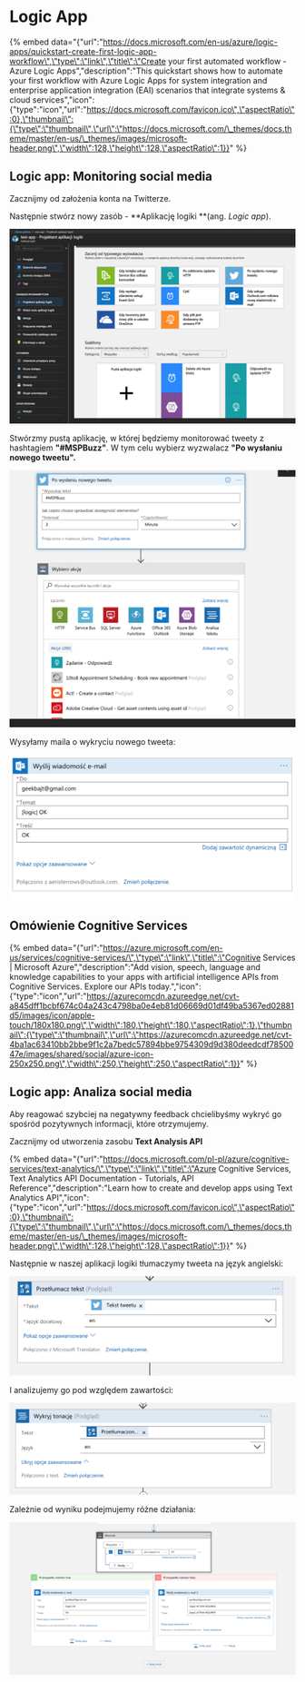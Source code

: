 # Logic App

{% embed data="{\"url\":\"https://docs.microsoft.com/en-us/azure/logic-apps/quickstart-create-first-logic-app-workflow\",\"type\":\"link\",\"title\":\"Create your first automated workflow - Azure Logic Apps\",\"description\":\"This quickstart shows how to automate your first workflow with Azure Logic Apps for system integration and enterprise application integration \(EAI\) scenarios that integrate systems & cloud services\",\"icon\":{\"type\":\"icon\",\"url\":\"https://docs.microsoft.com/favicon.ico\",\"aspectRatio\":0},\"thumbnail\":{\"type\":\"thumbnail\",\"url\":\"https://docs.microsoft.com/\_themes/docs.theme/master/en-us/\_themes/images/microsoft-header.png\",\"width\":128,\"height\":128,\"aspectRatio\":1}}" %}

## Logic app: Monitoring social media

Zacznijmy od założenia konta na Twitterze.

 Następnie stwórz nowy zasób - **Aplikację logiki **\(ang. _Logic app_\).

![](.gitbook/assets/image%20%289%29.png)

Stwórzmy pustą aplikację, w której będziemy monitorować tweety z hashtagiem **"\#MSPBuzz"**. W tym celu wybierz wyzwalacz **"Po wysłaniu nowego tweetu".**

![](.gitbook/assets/image%20%2813%29.png)

Wysyłamy maila o wykryciu nowego tweeta:



![](.gitbook/assets/image%20%288%29.png)

## Omówienie Cognitive Services

{% embed data="{\"url\":\"https://azure.microsoft.com/en-us/services/cognitive-services/\",\"type\":\"link\",\"title\":\"Cognitive Services \| Microsoft Azure\",\"description\":\"Add vision, speech, language and knowledge capabilities to your apps with artificial intelligence APIs from Cognitive Services. Explore our APIs today.\",\"icon\":{\"type\":\"icon\",\"url\":\"https://azurecomcdn.azureedge.net/cvt-a845dff1bcbf674c04a243c4798ba0e4eb81d06669d01df49ba5367ed02881d5/images/icon/apple-touch/180x180.png\",\"width\":180,\"height\":180,\"aspectRatio\":1},\"thumbnail\":{\"type\":\"thumbnail\",\"url\":\"https://azurecomcdn.azureedge.net/cvt-4ba1ac63410bb2bbe9f1c2a7bedc57894bbe9754309d9d380deedcdf7850047e/images/shared/social/azure-icon-250x250.png\",\"width\":250,\"height\":250,\"aspectRatio\":1}}" %}

## Logic app: Analiza social media

Aby reagować szybciej na negatywny feedback chcielibyśmy wykryć go spośród pozytywnych informacji, które otrzymujemy.

Zacznijmy od utworzenia zasobu **Text Analysis API**

{% embed data="{\"url\":\"https://docs.microsoft.com/pl-pl/azure/cognitive-services/text-analytics/\",\"type\":\"link\",\"title\":\"Azure Cognitive Services, Text Analytics API Documentation - Tutorials, API Reference\",\"description\":\"Learn how to create and develop apps using Text Analytics API\",\"icon\":{\"type\":\"icon\",\"url\":\"https://docs.microsoft.com/favicon.ico\",\"aspectRatio\":0},\"thumbnail\":{\"type\":\"thumbnail\",\"url\":\"https://docs.microsoft.com/\_themes/docs.theme/master/en-us/\_themes/images/microsoft-header.png\",\"width\":128,\"height\":128,\"aspectRatio\":1}}" %}

Następnie w naszej aplikacji logiki tłumaczymy tweeta na język angielski:



![](.gitbook/assets/image%20%2818%29.png)

I analizujemy go pod względem zawartości:



![](.gitbook/assets/image%20%281%29.png)

Zależnie od wyniku podejmujemy różne działania:



![](.gitbook/assets/image%20%2819%29.png)

